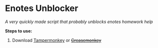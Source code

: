 # Enotes Unblocker
*A very quickly made script that probably unblocks enotes homework help*

**Steps to use:**
1. Download [Tampermonkey](https://chrome.google.com/webstore/detail/tampermonkey/dhdgffkkebhmkfjojejmpbldmpobfkfo?hl=en) or ~~[Greasemonkey](https://addons.mozilla.org/en-US/firefox/addon/greasemonkey/)~~
